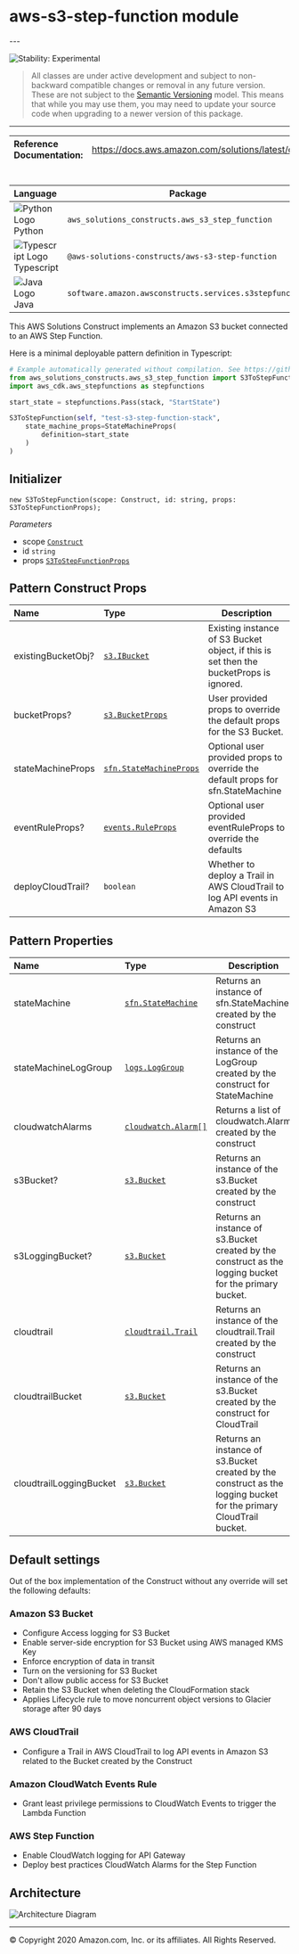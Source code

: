 # aws-s3-step-function module

<!--BEGIN STABILITY BANNER-->---


![Stability: Experimental](https://img.shields.io/badge/stability-Experimental-important.svg?style=for-the-badge)

> All classes are under active development and subject to non-backward compatible changes or removal in any
> future version. These are not subject to the [Semantic Versioning](https://semver.org/) model.
> This means that while you may use them, you may need to update your source code when upgrading to a newer version of this package.

---
<!--END STABILITY BANNER-->

| **Reference Documentation**:| <span style="font-weight: normal">https://docs.aws.amazon.com/solutions/latest/constructs/</span>|
|:-------------|:-------------|

<div style="height:8px"></div>

| **Language**     | **Package**        |
|:-------------|-----------------|
|![Python Logo](https://docs.aws.amazon.com/cdk/api/latest/img/python32.png) Python|`aws_solutions_constructs.aws_s3_step_function`|
|![Typescript Logo](https://docs.aws.amazon.com/cdk/api/latest/img/typescript32.png) Typescript|`@aws-solutions-constructs/aws-s3-step-function`|
|![Java Logo](https://docs.aws.amazon.com/cdk/api/latest/img/java32.png) Java|`software.amazon.awsconstructs.services.s3stepfunction`|

This AWS Solutions Construct implements an Amazon S3 bucket connected to an AWS Step Function.

Here is a minimal deployable pattern definition in Typescript:

```python
# Example automatically generated without compilation. See https://github.com/aws/jsii/issues/826
from aws_solutions_constructs.aws_s3_step_function import S3ToStepFunction, S3ToStepFunctionProps
import aws_cdk.aws_stepfunctions as stepfunctions

start_state = stepfunctions.Pass(stack, "StartState")

S3ToStepFunction(self, "test-s3-step-function-stack",
    state_machine_props=StateMachineProps(
        definition=start_state
    )
)
```

## Initializer

```text
new S3ToStepFunction(scope: Construct, id: string, props: S3ToStepFunctionProps);
```

*Parameters*

* scope [`Construct`](https://docs.aws.amazon.com/cdk/api/latest/docs/@aws-cdk_core.Construct.html)
* id `string`
* props [`S3ToStepFunctionProps`](#pattern-construct-props)

## Pattern Construct Props

| **Name**     | **Type**        | **Description** |
|:-------------|:----------------|-----------------|
|existingBucketObj?|[`s3.IBucket`](https://docs.aws.amazon.com/cdk/api/latest/docs/@aws-cdk_aws-s3.IBucket.html)|Existing instance of S3 Bucket object, if this is set then the bucketProps is ignored.|
|bucketProps?|[`s3.BucketProps`](https://docs.aws.amazon.com/cdk/api/latest/docs/@aws-cdk_aws-s3.BucketProps.html)|User provided props to override the default props for the S3 Bucket.|
|stateMachineProps|[`sfn.StateMachineProps`](https://docs.aws.amazon.com/cdk/api/latest/docs/@aws-cdk_aws-stepfunctions.StateMachineProps.html)|Optional user provided props to override the default props for sfn.StateMachine|
|eventRuleProps?|[`events.RuleProps`](https://docs.aws.amazon.com/cdk/api/latest/docs/@aws-cdk_aws-events.RuleProps.html)|Optional user provided eventRuleProps to override the defaults|
|deployCloudTrail?|`boolean`|Whether to deploy a Trail in AWS CloudTrail to log API events in Amazon S3|

## Pattern Properties

| **Name**     | **Type**        | **Description** |
|:-------------|:----------------|-----------------|
|stateMachine|[`sfn.StateMachine`](https://docs.aws.amazon.com/cdk/api/latest/docs/@aws-cdk_aws-stepfunctions.StateMachine.html)|Returns an instance of sfn.StateMachine created by the construct|
|stateMachineLogGroup|[`logs.LogGroup`](https://docs.aws.amazon.com/cdk/api/latest/docs/@aws-cdk_aws-logs.LogGroup.html)|Returns an instance of the LogGroup created by the construct for StateMachine|
|cloudwatchAlarms|[`cloudwatch.Alarm[]`](https://docs.aws.amazon.com/cdk/api/latest/docs/@aws-cdk_aws-cloudwatch.Alarm.html)|Returns a list of cloudwatch.Alarm created by the construct|
|s3Bucket?|[`s3.Bucket`](https://docs.aws.amazon.com/cdk/api/latest/docs/@aws-cdk_aws-s3.Bucket.html)|Returns an instance of the s3.Bucket created by the construct|
|s3LoggingBucket?|[`s3.Bucket`](https://docs.aws.amazon.com/cdk/api/latest/docs/@aws-cdk_aws-s3.Bucket.html)|Returns an instance of s3.Bucket created by the construct as the logging bucket for the primary bucket.|
|cloudtrail|[`cloudtrail.Trail`](https://docs.aws.amazon.com/cdk/api/latest/docs/@aws-cdk_aws-cloudtrail.Trail.html)|Returns an instance of the cloudtrail.Trail created by the construct|
|cloudtrailBucket|[`s3.Bucket`](https://docs.aws.amazon.com/cdk/api/latest/docs/@aws-cdk_aws-s3.Bucket.html)|Returns an instance of the s3.Bucket created by the construct for CloudTrail|
|cloudtrailLoggingBucket|[`s3.Bucket`](https://docs.aws.amazon.com/cdk/api/latest/docs/@aws-cdk_aws-s3.Bucket.html)|Returns an instance of s3.Bucket created by the construct as the logging bucket for the primary CloudTrail bucket.|

## Default settings

Out of the box implementation of the Construct without any override will set the following defaults:

### Amazon S3 Bucket

* Configure Access logging for S3 Bucket
* Enable server-side encryption for S3 Bucket using AWS managed KMS Key
* Enforce encryption of data in transit
* Turn on the versioning for S3 Bucket
* Don't allow public access for S3 Bucket
* Retain the S3 Bucket when deleting the CloudFormation stack
* Applies Lifecycle rule to move noncurrent object versions to Glacier storage after 90 days

### AWS CloudTrail

* Configure a Trail in AWS CloudTrail to log API events in Amazon S3 related to the Bucket created by the Construct

### Amazon CloudWatch Events Rule

* Grant least privilege permissions to CloudWatch Events to trigger the Lambda Function

### AWS Step Function

* Enable CloudWatch logging for API Gateway
* Deploy best practices CloudWatch Alarms for the Step Function

## Architecture

![Architecture Diagram](architecture.png)

---


© Copyright 2020 Amazon.com, Inc. or its affiliates. All Rights Reserved.
